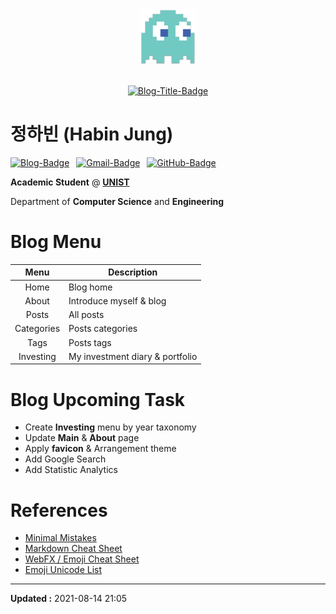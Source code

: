 <div align="center">
<img src="assets/images/img-settings/logo-88x88.png">
<br><br>

[![Blog-Title-Badge](https://img.shields.io/badge/-::_BIN___::-70CAC3?style=for-the-badge)](https://habijung.github.io)
<br>
</div>


# 정하빈 (Habin Jung)

<!---
<img src="assets/images/img-settings/profile-rounded-500x500.png" width="200" height="200">
--->

[![Blog-Badge](https://img.shields.io/badge/-Blog-70CAC3?logo=jekyll&style=flat)](https://habijung.github.io)&ensp;
[![Gmail-Badge](https://img.shields.io/badge/-Gmail-EA4335?logo=Gmail&logoColor=white&style=flat)](mailto:habijung0@gmail.com)&ensp;
[![GitHub-Badge](https://img.shields.io/badge/-GitHub-181717?logo=github&style=flat)](https://github.com/habijung)

**Academic Student** @ [**UNIST**](https://unist.ac.kr)

Department of **Computer Science** and **Engineering**


# Blog Menu

| Menu | Description |
| :--: | ----------- |
| Home | Blog home |
| About | Introduce myself & blog |
| Posts | All posts |
| Categories | Posts categories |
| Tags | Posts tags |
| Investing | My investment diary & portfolio |


# Blog Upcoming Task

- Create **Investing** menu by year taxonomy
- Update **Main** & **About** page
- Apply **favicon** & Arrangement theme
- Add Google Search
- Add Statistic Analytics


# References

- [Minimal Mistakes](https://mmistakes.github.io/minimal-mistakes/)
- [Markdown Cheat Sheet](https://www.markdownguide.org/cheat-sheet/)
- [WebFX / Emoji Cheat Sheet](https://www.webfx.com/tools/emoji-cheat-sheet/)
- [Emoji Unicode List](https://unicode.org/emoji/charts/full-emoji-list.html)

---
**Updated :** 2021-08-14 21:05
